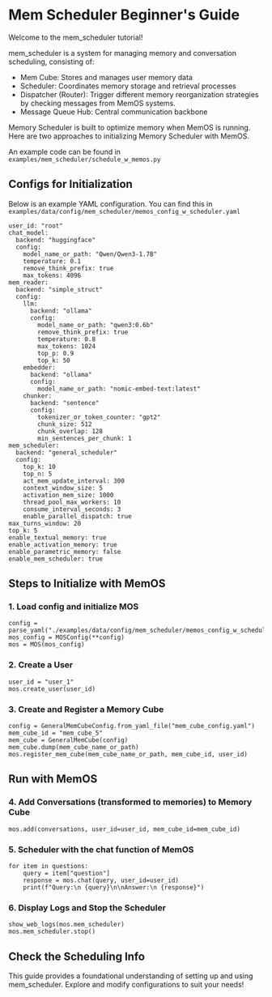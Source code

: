 # Mem Scheduler Beginner's Guide

Welcome to the mem_scheduler tutorial!

mem_scheduler is a system for managing memory and conversation scheduling, consisting of:
- Mem Cube: Stores and manages user memory data
- Scheduler: Coordinates memory storage and retrieval processes
- Dispatcher (Router): Trigger different memory reorganization strategies by checking messages from MemOS systems.
- Message Queue Hub: Central communication backbone

Memory Scheduler is built to optimize memory when MemOS is running. Here are two approaches to initializing Memory Scheduler with MemOS.

An example code can be found in ```examples/mem_scheduler/schedule_w_memos.py```

## Configs for Initialization

Below is an example YAML configuration. You can find this in  ```examples/data/config/mem_scheduler/memos_config_w_scheduler.yaml```

```
user_id: "root"
chat_model:
  backend: "huggingface"
  config:
    model_name_or_path: "Qwen/Qwen3-1.7B"
    temperature: 0.1
    remove_think_prefix: true
    max_tokens: 4096
mem_reader:
  backend: "simple_struct"
  config:
    llm:
      backend: "ollama"
      config:
        model_name_or_path: "qwen3:0.6b"
        remove_think_prefix: true
        temperature: 0.8
        max_tokens: 1024
        top_p: 0.9
        top_k: 50
    embedder:
      backend: "ollama"
      config:
        model_name_or_path: "nomic-embed-text:latest"
    chunker:
      backend: "sentence"
      config:
        tokenizer_or_token_counter: "gpt2"
        chunk_size: 512
        chunk_overlap: 128
        min_sentences_per_chunk: 1
mem_scheduler:
  backend: "general_scheduler"
  config:
    top_k: 10
    top_n: 5
    act_mem_update_interval: 300
    context_window_size: 5
    activation_mem_size: 1000
    thread_pool_max_workers: 10
    consume_interval_seconds: 3
    enable_parallel_dispatch: true
max_turns_window: 20
top_k: 5
enable_textual_memory: true
enable_activation_memory: true
enable_parametric_memory: false
enable_mem_scheduler: true
```
## Steps to Initialize with MemOS

### 1. Load config and initialize MOS
```
config = parse_yaml("./examples/data/config/mem_scheduler/memos_config_w_scheduler.yaml")
mos_config = MOSConfig(**config)
mos = MOS(mos_config)
```
### 2. Create a User
```
user_id = "user_1"
mos.create_user(user_id)
```
### 3. Create and Register a Memory Cube
```
config = GeneralMemCubeConfig.from_yaml_file("mem_cube_config.yaml")
mem_cube_id = "mem_cube_5"
mem_cube = GeneralMemCube(config)
mem_cube.dump(mem_cube_name_or_path)
mos.register_mem_cube(mem_cube_name_or_path, mem_cube_id, user_id)
```

## Run with MemOS

### 4. Add Conversations (transformed to memories) to Memory Cube
```
mos.add(conversations, user_id=user_id, mem_cube_id=mem_cube_id)
```

### 5. Scheduler with the chat function of MemOS
```
for item in questions:
    query = item["question"]
    response = mos.chat(query, user_id=user_id)
    print(f"Query:\n {query}\n\nAnswer:\n {response}")
```
### 6. Display Logs and Stop the Scheduler
```
show_web_logs(mos.mem_scheduler)
mos.mem_scheduler.stop()
```

## Check the Scheduling Info

This guide provides a foundational understanding of setting up and using mem_scheduler. Explore and modify configurations to suit your needs!
